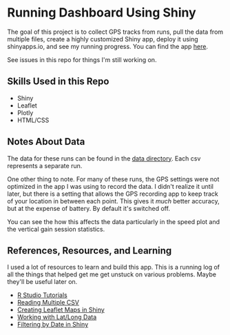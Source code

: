 # Running Dashboard Using Shiny

The goal of this project is to collect GPS tracks from runs, pull the data from multiple files, create a highly customized Shiny app, deploy it using shinyapps.io, and see my running progress. You can find the app [here](https://setty.shinyapps.io/running-dashboard/).

See issues in this repo for things I'm still working on.

## Skills Used in this Repo

- Shiny
- Leaflet
- Plotly
- HTML/CSS

## Notes About Data

The data for these runs can be found in the [data directory](https://github.com/s-etty/shiny-running-dashboard/tree/master/running-dashboard/data). Each csv represents a separate run.

One other thing to note. For many of these runs, the GPS settings were not optimized in the app I was using to record the data. I didn't realize it until later, but there is a setting that allows the GPS recording app to keep track of your location in between each point. This gives it *much* better accuracy, but at the expense of battery. By default it's switched off.

You can see the how this affects the data particularly in the speed plot and the vertical gain session statistics.

## References, Resources, and Learning

I used a lot of resources to learn and build this app. This is a running log of all the things that helped get me get unstuck on various problems. Maybe they'll be useful later on.

- [R Studio Tutorials](https://shiny.rstudio.com/tutorial/)
- [Reading Multiple CSV](https://www.gerkelab.com/blog/2018/09/import-directory-csv-purrr-readr/)
- [Creating Leaflet Maps in Shiny](https://rstudio.github.io/leaflet/shiny.html)
- [Working with Lat/Long Data](https://cran.r-project.org/web/packages/geosphere/geosphere.pdf)
- [Filtering by Date in Shiny](https://stackoverflow.com/questions/49848841/filtering-by-date-in-shiny)
